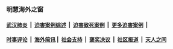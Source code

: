 
### 明慧海外之窗

####  [武汉肺炎](indexes/365.md?t=01072000) &nbsp;|&nbsp;  [迫害案例综述](indexes/328.md?t=01072000) &nbsp;|&nbsp; [迫害致死案例](indexes/277.md?t=01072000)  &nbsp;|&nbsp; [更多迫害案例](indexes/81.md?t=01072000)  &nbsp;|&nbsp; 
####  [时事评论](indexes/251.md?t=01072000) &nbsp;|&nbsp; [海外简讯](indexes/245.md?t=01072000)&nbsp;|&nbsp;  [社会支持](indexes/140.md?t=01072000) &nbsp;|&nbsp; [褒奖决议](indexes/282.md?t=01072000) &nbsp;|&nbsp; [社区报道](indexes/91.md?t=01072000)  &nbsp;|&nbsp; [天人之间](indexes/78.md?t=01072000) 

